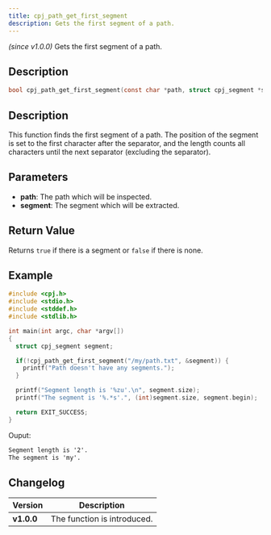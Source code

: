 ```yaml
---
title: cpj_path_get_first_segment
description: Gets the first segment of a path.
---
```


_(since v1.0.0)_
Gets the first segment of a path.

## Description

```c
bool cpj_path_get_first_segment(const char *path, struct cpj_segment *segment);
```

## Description

This function finds the first segment of a path. The position of the segment is set to the first character after the separator, and the length counts all characters until the next separator (excluding the separator).

## Parameters

* **path**: The path which will be inspected.
* **segment**: The segment which will be extracted.

## Return Value

Returns ``true`` if there is a segment or ``false`` if there is none.

## Example

```c
#include <cpj.h>
#include <stdio.h>
#include <stddef.h>
#include <stdlib.h>

int main(int argc, char *argv[])
{
  struct cpj_segment segment;

  if(!cpj_path_get_first_segment("/my/path.txt", &segment)) {
    printf("Path doesn't have any segments.");
  }

  printf("Segment length is '%zu'.\n", segment.size);
  printf("The segment is '%.*s'.", (int)segment.size, segment.begin);

  return EXIT_SUCCESS;
}
```

Ouput:

```txt
Segment length is '2'.
The segment is 'my'.
```

## Changelog

| Version    | Description                                            |
|------------|--------------------------------------------------------|
| **v1.0.0** | The function is introduced.                            |
